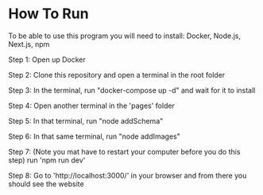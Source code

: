 <h1>How To Run</h1>
<p>To be able to use this program you will need to install:  
Docker, Node.js, Next.js, npm

Step 1: Open up Docker

Step 2: Clone this repository and open a terminal in the root folder

Step 3: In the terminal, run "docker-compose up -d" and wait for it to install

Step 4: Open another terminal in the 'pages' folder

Step 5: In that terminal, run "node addSchema"

Step 6: In that same terminal, run "node addImages"

Step 7: (Note you mat have to restart your computer before you do this step) run 'npm run dev'

Step 8: Go to 'http://localhost:3000/' in your browser and from there you should see the website
</p>
